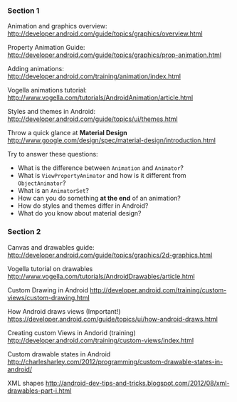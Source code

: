 ### Section 1
Animation and graphics overview:  
http://developer.android.com/guide/topics/graphics/overview.html

Property Animation Guide:  
http://developer.android.com/guide/topics/graphics/prop-animation.html

Adding animations:  
http://developer.android.com/training/animation/index.html

Vogella animations tutorial:
http://www.vogella.com/tutorials/AndroidAnimation/article.html

Styles and themes in Android:
http://developer.android.com/guide/topics/ui/themes.html

Throw a quick glance at **Material Design**
http://www.google.com/design/spec/material-design/introduction.html

Try to answer these questions:
- What is the difference between `Animation` and `Animator`?
- What is `ViewPropertyAnimator` and how is it different from `ObjectAnimator`?
- What is an `AnimatorSet`?
- How can you do something **at the end** of an animation?
- How do styles and themes differ in Android?
- What do you know about material design?

### Section 2
Canvas and drawables guide: 
http://developer.android.com/guide/topics/graphics/2d-graphics.html

Vogella tutorial on drawables
http://www.vogella.com/tutorials/AndroidDrawables/article.html

Custom Drawing in Android
http://developer.android.com/training/custom-views/custom-drawing.html

How Android draws views (Important!)
https://developer.android.com/guide/topics/ui/how-android-draws.html

Creating custom Views in Andorid (training)
http://developer.android.com/training/custom-views/index.html

Custom drawable states in Android
http://charlesharley.com/2012/programming/custom-drawable-states-in-android/

XML shapes
http://android-dev-tips-and-tricks.blogspot.com/2012/08/xml-drawables-part-i.html
